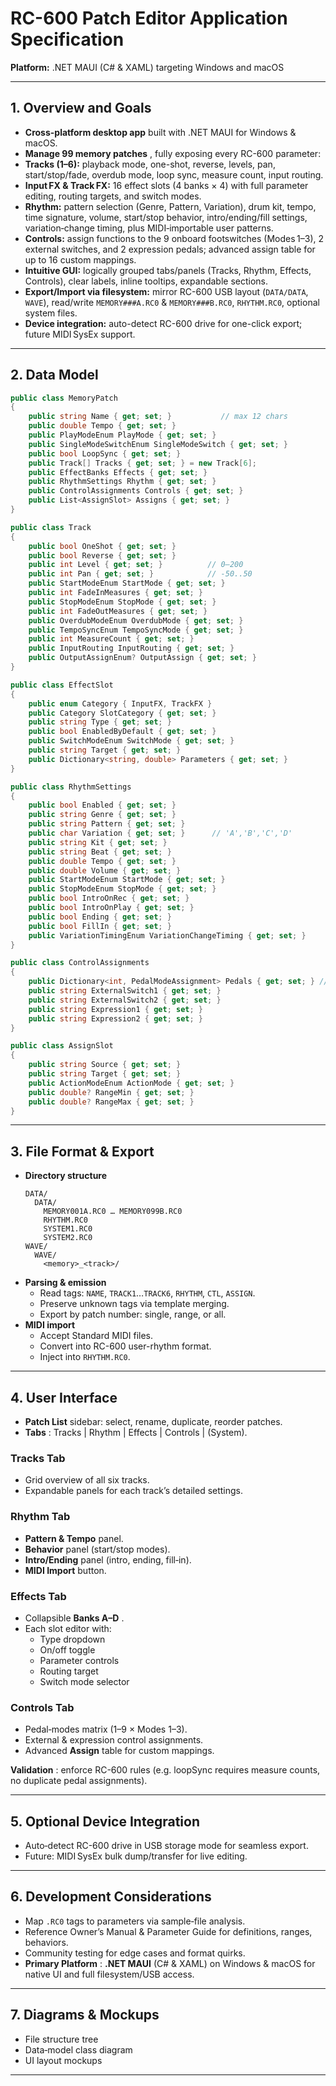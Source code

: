 # RC-600 Patch Editor Application Specification

**Platform:** .NET MAUI (C# & XAML) targeting Windows and macOS

---

## 1. Overview and Goals

* **Cross-platform desktop app** built with .NET MAUI for Windows & macOS.
* **Manage 99 memory patches** , fully exposing every RC-600 parameter:
* **Tracks (1–6):** playback mode, one-shot, reverse, levels, pan, start/stop/fade, overdub mode, loop sync, measure count, input routing.
* **Input FX & Track FX:** 16 effect slots (4 banks × 4) with full parameter editing, routing targets, and switch modes.
* **Rhythm:** pattern selection (Genre, Pattern, Variation), drum kit, tempo, time signature, volume, start/stop behavior, intro/ending/fill settings, variation‑change timing, plus MIDI‑importable user patterns.
* **Controls:** assign functions to the 9 onboard footswitches (Modes 1–3), 2 external switches, and 2 expression pedals; advanced assign table for up to 16 custom mappings.
* **Intuitive GUI:** logically grouped tabs/panels (Tracks, Rhythm, Effects, Controls), clear labels, inline tooltips, expandable sections.
* **Export/Import via filesystem:** mirror RC-600 USB layout (`DATA/DATA`, `WAVE`), read/write `MEMORY###A.RC0` & `MEMORY###B.RC0`, `RHYTHM.RC0`, optional system files.
* **Device integration:** auto-detect RC-600 drive for one-click export; future MIDI SysEx support.

---

## 2. Data Model

```csharp
public class MemoryPatch
{
    public string Name { get; set; }           // max 12 chars
    public double Tempo { get; set; }
    public PlayModeEnum PlayMode { get; set; }
    public SingleModeSwitchEnum SingleModeSwitch { get; set; }
    public bool LoopSync { get; set; }
    public Track[] Tracks { get; set; } = new Track[6];
    public EffectBanks Effects { get; set; }
    public RhythmSettings Rhythm { get; set; }
    public ControlAssignments Controls { get; set; }
    public List<AssignSlot> Assigns { get; set; }
}
```

```csharp
public class Track
{
    public bool OneShot { get; set; }
    public bool Reverse { get; set; }
    public int Level { get; set; }          // 0–200
    public int Pan { get; set; }            // -50..50
    public StartModeEnum StartMode { get; set; }
    public int FadeInMeasures { get; set; }
    public StopModeEnum StopMode { get; set; }
    public int FadeOutMeasures { get; set; }
    public OverdubModeEnum OverdubMode { get; set; }
    public TempoSyncEnum TempoSyncMode { get; set; }
    public int MeasureCount { get; set; }
    public InputRouting InputRouting { get; set; }
    public OutputAssignEnum? OutputAssign { get; set; }
}
```

```csharp
public class EffectSlot
{
    public enum Category { InputFX, TrackFX }
    public Category SlotCategory { get; set; }
    public string Type { get; set; }
    public bool EnabledByDefault { get; set; }
    public SwitchModeEnum SwitchMode { get; set; }
    public string Target { get; set; }
    public Dictionary<string, double> Parameters { get; set; }
}

public class RhythmSettings
{
    public bool Enabled { get; set; }
    public string Genre { get; set; }
    public string Pattern { get; set; }
    public char Variation { get; set; }      // 'A','B','C','D'
    public string Kit { get; set; }
    public string Beat { get; set; }
    public double Tempo { get; set; }
    public double Volume { get; set; }
    public StartModeEnum StartMode { get; set; }
    public StopModeEnum StopMode { get; set; }
    public bool IntroOnRec { get; set; }
    public bool IntroOnPlay { get; set; }
    public bool Ending { get; set; }
    public bool FillIn { get; set; }
    public VariationTimingEnum VariationChangeTiming { get; set; }
}

public class ControlAssignments
{
    public Dictionary<int, PedalModeAssignment> Pedals { get; set; } // key=1..9
    public string ExternalSwitch1 { get; set; }
    public string ExternalSwitch2 { get; set; }
    public string Expression1 { get; set; }
    public string Expression2 { get; set; }
}

public class AssignSlot
{
    public string Source { get; set; }
    public string Target { get; set; }
    public ActionModeEnum ActionMode { get; set; }
    public double? RangeMin { get; set; }
    public double? RangeMax { get; set; }
}
```

---

## 3. File Format & Export

* **Directory structure**
  ```
  DATA/
    DATA/
      MEMORY001A.RC0 … MEMORY099B.RC0
      RHYTHM.RC0
      SYSTEM1.RC0
      SYSTEM2.RC0
  WAVE/
    WAVE/
      <memory>_<track>/
  ```
* **Parsing & emission**
  * Read tags: `NAME`, `TRACK1`…`TRACK6`, `RHYTHM`, `CTL`, `ASSIGN`.
  * Preserve unknown tags via template merging.
  * Export by patch number: single, range, or all.
* **MIDI import**
  * Accept Standard MIDI files.
  * Convert into RC-600 user-rhythm format.
  * Inject into `RHYTHM.RC0`.

---

## 4. User Interface

* **Patch List** sidebar: select, rename, duplicate, reorder patches.
* **Tabs** : Tracks | Rhythm | Effects | Controls | (System).

### Tracks Tab

* Grid overview of all six tracks.
* Expandable panels for each track’s detailed settings.

### Rhythm Tab

* **Pattern & Tempo** panel.
* **Behavior** panel (start/stop modes).
* **Intro/Ending** panel (intro, ending, fill‑in).
* **MIDI Import** button.

### Effects Tab

* Collapsible  **Banks A–D** .
* Each slot editor with:
  * Type dropdown
  * On/off toggle
  * Parameter controls
  * Routing target
  * Switch mode selector

### Controls Tab

* Pedal‑modes matrix (1–9 × Modes 1–3).
* External & expression control assignments.
* Advanced **Assign** table for custom mappings.

 **Validation** : enforce RC-600 rules (e.g. loopSync requires measure counts, no duplicate pedal assignments).

---

## 5. Optional Device Integration

* Auto‑detect RC-600 drive in USB storage mode for seamless export.
* Future: MIDI SysEx bulk dump/transfer for live editing.

---

## 6. Development Considerations

* Map `.RC0` tags to parameters via sample‑file analysis.
* Reference Owner’s Manual & Parameter Guide for definitions, ranges, behaviors.
* Community testing for edge cases and format quirks.
* **Primary Platform** : **.NET MAUI** (C# & XAML) on Windows & macOS for native UI and full filesystem/USB access.

---

## 7. Diagrams & Mockups

* File structure tree
* Data‑model class diagram
* UI layout mockups

---
